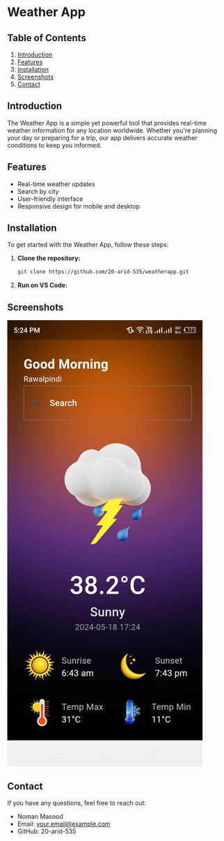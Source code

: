# Weather App

## Table of Contents
1. [Introduction](#introduction)
2. [Features](#features)
3. [Installation](#installation)
4. [Screenshots](#ui)
9. [Contact](#contact)

## Introduction
The Weather App is a simple yet powerful tool that provides real-time weather information for any location worldwide. Whether you're planning your day or preparing for a trip, our app delivers accurate weather conditions to keep you informed.

## Features
- Real-time weather updates
- Search by city 
- User-friendly interface
- Responsive design for mobile and desktop

## Installation
To get started with the Weather App, follow these steps:

1. **Clone the repository:**
    ```sh
    git clone https://github.com/20-arid-535/weatherapp.git
    ```

2. **Run on VS Code:**

## Screenshots
![App Screenshot](HomeUi.jpeg)
## Contact
If you have any questions, feel free to reach out:

- Noman Masood
- Email: your.email@example.com
- GitHub: 20-arid-535    


